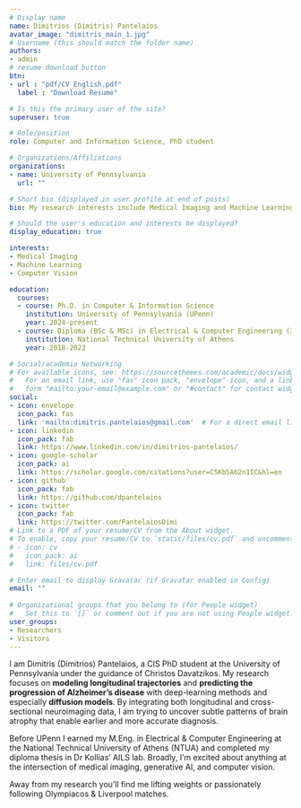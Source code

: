 ```yaml
---
# Display name
name: Dimitrios (Dimitris) Pantelaios
avatar_image: "dimitris_main_1.jpg"
# Username (this should match the folder name)
authors:
- admin
# resume download button
btn:
- url : "pdf/CV_English.pdf"
  label : "Download Resume"

# Is this the primary user of the site?
superuser: true

# Role/position
role: Computer and Information Science, PhD student

# Organizations/Affiliations
organizations:
- name: University of Pennsylvania
  url: ""

# Short bio (displayed in user profile at end of posts)
bio: My research interests include Medical Imaging and Machine Learning, and Computer Vision.

# Should the user's education and interests be displayed?
display_education: true

interests:
- Medical Imaging
- Machine Learning
- Computer Vision

education:
  courses:
  - course: Ph.D. in Computer & Information Science
    institution: University of Pennsylvania (UPenn)
    year: 2024-present
  - course: Diploma (BSc & MSc) in Electrical & Computer Engineering (300 ECTS)
    institution: National Technical University of Athens
    year: 2018-2023

# Social/academia Networking
# For available icons, see: https://sourcethemes.com/academic/docs/widgets/#icons
#   For an email link, use "fas" icon pack, "envelope" icon, and a link in the
#   form "mailto:your-email@example.com" or "#contact" for contact widget.
social:
- icon: envelope
  icon_pack: fas
  link: 'mailto:dimitris.pantelaios@gmail.com'  # For a direct email link, use "mailto:test@example.org".
- icon: linkedin
  icon_pack: fab
  link: https://www.linkedin.com/in/dimitrios-pantelaios/
- icon: google-scholar
  icon_pack: ai
  link: https://scholar.google.com/citations?user=C5Kb5A62n1IC&hl=en
- icon: github
  icon_pack: fab
  link: https://github.com/dpantelaios
- icon: twitter
  icon_pack: fab
  link: https://twitter.com/PantelaiosDimi
# Link to a PDF of your resume/CV from the About widget.
# To enable, copy your resume/CV to `static/files/cv.pdf` and uncomment the lines below.  
# - icon: cv
#   icon_pack: ai
#   link: files/cv.pdf

# Enter email to display Gravatar (if Gravatar enabled in Config)
email: ""
  
# Organizational groups that you belong to (for People widget)
#   Set this to `[]` or comment out if you are not using People widget.  
user_groups:
- Researchers
- Visitors
---
```


I am Dimitris (Dimitrios) Pantelaios, a CIS PhD student at the University of Pennsylvania under the guidance of Christos Davatzikos. My research focuses on **modeling longitudinal trajectories** and **predicting the progression of Alzheimer’s disease** with deep-learning methods and especially **diffusion models**. By integrating both longitudinal and cross-sectional neuroimaging data, I am trying to uncover subtle patterns of brain atrophy that enable earlier and more accurate diagnosis.

Before UPenn I earned my M.Eng. in Electrical & Computer Engineering at the National Technical University of Athens (NTUA) and completed my diploma thesis in Dr Kollias’ AILS lab. Broadly, I’m excited about anything at the intersection of medical imaging, generative AI, and computer vision.

Away from my research you’ll find me lifting weights or passionately following Olympiacos & Liverpool matches.

<!-- *Looking to collaborate?*  
Email me at **dimitris.pantelaios [at] gmail [dot] com** – I’d love to chat. -->


<!-- ![reviews](../../img/certificates.jpg) -->
